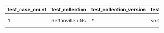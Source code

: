  | test_case_count | test_collection | test_collection_version | test_component | test_date | test_failed | test_details_link | 
 |--- | --- | --- | --- | --- | --- | --- | 
 | 1 | dettonville.utils | * | sort_dict_list | 2024-02-20T22:13:34Z | False | [test details](./sort_dict_list/test.results/test-results.md) | 
